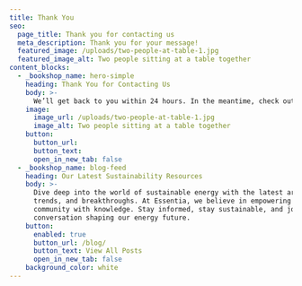 ```yaml
---
title: Thank You
seo:
  page_title: Thank you for contacting us
  meta_description: Thank you for your message!
  featured_image: /uploads/two-people-at-table-1.jpg
  featured_image_alt: Two people sitting at a table together
content_blocks:
  - _bookshop_name: hero-simple
    heading: Thank You for Contacting Us
    body: >-
      We’ll get back to you within 24 hours. In the meantime, check out some other ways we can help below.
    image:
      image_url: /uploads/two-people-at-table-1.jpg
      image_alt: Two people sitting at a table together
    button:
      button_url:
      button_text:
      open_in_new_tab: false
  - _bookshop_name: blog-feed
    heading: Our Latest Sustainability Resources
    body: >-
      Dive deep into the world of sustainable energy with the latest articles,
      trends, and breakthroughs. At Essentia, we believe in empowering our
      community with knowledge. Stay informed, stay sustainable, and join the
      conversation shaping our energy future.
    button:
      enabled: true
      button_url: /blog/
      button_text: View All Posts
      open_in_new_tab: false
    background_color: white
---
```

